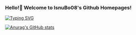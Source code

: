 ### Hello!👋 Welcome to lsnuBo08's Github Homepages!

<a href="https://git.io/typing-svg"><img src="https://readme-typing-svg.demolab.com?font=Fira+Code&pause=1000&random=false&width=435&lines=Hello+,+visitor!;Welcome+to+Github+world!" alt="Typing SVG" /></a>

[![Anurag's GitHub stats](https://github-readme-stats.vercel.app/api?username=lsnuBo08)](https://github.com/anuraghazra/github-readme-stats)
<!--
**lsnuBo08/lsnuBo08** is a ✨ _special_ ✨ repository because its `README.md` (this file) appears on your GitHub profile.

Here are some ideas to get you started:

- 🔭 I’m currently working on ...
- 🌱 I’m currently learning ...
- 👯 I’m looking to collaborate on ...
- 🤔 I’m looking for help with ...
- 💬 Ask me about ...
- 📫 How to reach me: ...
- 😄 Pronouns: ...
- ⚡ Fun fact: ...
-->
